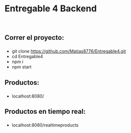 # Entregable 4 Backend

&nbsp;

## Correr el proyecto:

###

-   git clone https://github.com/Matias8776/Entregable4.git
-   cd Entregable4
-   npm i
-   npm start

## Productos:

###

-   localhost:8080/

## Productos en tiempo real:

###

-   localhost:8080/realtimeproducts
